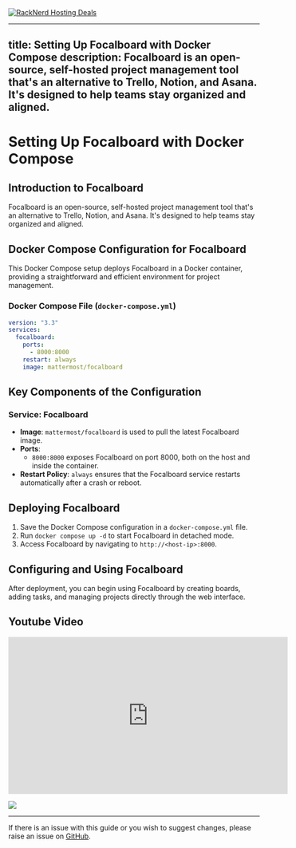 <a href="https://my.racknerd.com/aff.php?aff=5792ref=techdox.nz" target="_blank">
    <img src="https://racknerd.com/banners/728x90.gif" alt="RackNerd Hosting Deals">
</a>

---
title: Setting Up Focalboard with Docker Compose
description: Focalboard is an open-source, self-hosted project management tool that's an alternative to Trello, Notion, and Asana. It's designed to help teams stay organized and aligned.
---

# Setting Up Focalboard with Docker Compose

## Introduction to Focalboard

Focalboard is an open-source, self-hosted project management tool that's an alternative to Trello, Notion, and Asana. It's designed to help teams stay organized and aligned.

## Docker Compose Configuration for Focalboard

This Docker Compose setup deploys Focalboard in a Docker container, providing a straightforward and efficient environment for project management.

### Docker Compose File (`docker-compose.yml`)

```yaml
version: "3.3"
services:
  focalboard:
    ports:
      - 8000:8000
    restart: always
    image: mattermost/focalboard
```

## Key Components of the Configuration

### Service: Focalboard
- **Image**: `mattermost/focalboard` is used to pull the latest Focalboard image.
- **Ports**: 
  - `8000:8000` exposes Focalboard on port 8000, both on the host and inside the container.
- **Restart Policy**: `always` ensures that the Focalboard service restarts automatically after a crash or reboot.

## Deploying Focalboard

1. Save the Docker Compose configuration in a `docker-compose.yml` file.
2. Run `docker compose up -d` to start Focalboard in detached mode.
3. Access Focalboard by navigating to `http://<host-ip>:8000`.

## Configuring and Using Focalboard

After deployment, you can begin using Focalboard by creating boards, adding tasks, and managing projects directly through the web interface.

## Youtube Video

<iframe width="560" height="315" src="https://www.youtube.com/embed/CVpQMkBcRO4?si=-_nhWtAp2XURr-Sl" title="YouTube video player" frameborder="0" allow="accelerometer; autoplay; clipboard-write; encrypted-media; gyroscope; picture-in-picture; web-share" allowfullscreen></iframe>

<a href="https://www.buymeacoffee.com/techdox"><img src="https://img.buymeacoffee.com/button-api/?text=Buy me a cup of tea&emoji=🍵&slug=techdox&button_colour=FFDD00&font_colour=000000&font_family=Cookie&outline_colour=000000&coffee_colour=ffffff" /></a>


---

If there is an issue with this guide or you wish to suggest changes, please raise an issue on [GitHub](https://github.com/Techdox/techdox-docs).
